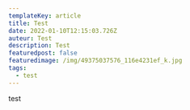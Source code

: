 ```yaml
---
templateKey: article
title: Test
date: 2022-01-10T12:15:03.726Z
auteur: Test
description: Test
featuredpost: false
featuredimage: /img/49375037576_116e4231ef_k.jpg
tags:
  - test
---
```

test
